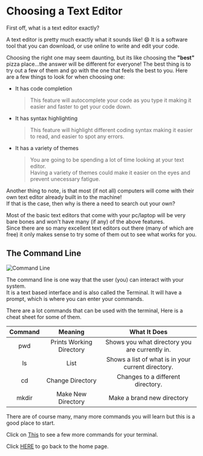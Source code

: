 # Choosing a Text Editor

First off, what is a text editor exactly?

A text editor is pretty much exactly what it sounds like! 😄
It is a software tool that you can download, or use online to write and edit your code.  

Choosing the right one may seem daunting, but its like choosing the **"best"** pizza place...the answer will be different for everyone! 
The best thing is to try out a few of them and go with the one that feels the best to you. 
Here are a few things to look for when choosing one:

* It has code completion
  > This feature will autocomplete your code as you type it making it easier and faster to get your code down. 
* It has syntax highlighting
  > This feature will highlight different coding syntax making it easier to read, and easier to spot any errors. 
* It has a variety of themes
   > You are going to be spending a lot of time looking at your text editor.  
   Having a variety of themes could make it easier on the eyes and prevent unecessary fatigue. 
   
Another thing to note, is that most (if not all) computers will come with their own text editor already built in to the machine!  
If that is the case, then why is there a need to search out your own?

Most of the basic text editors that come with your pc/laptop will be very bare bones 
and won't have many (if any) of the above features.  
Since there are so many excellent text editors out there (many of which are free) 
it only makes sense to try some of them out to see what works for you. 

## The Command Line

![Command Line](command_line.png)

The command line is one way that the user (you) can interact with your system.  
It is a text based interface and is also called the Terminal.  It will have a prompt, which is where you can enter
your commands.  

There are a lot commands that can be used with the terminal, 
Here is a cheat sheet for some of them. 


|  Command  |         Meaning           | What It Does|
|:---:       |         :----:            |        :---: |
| pwd       | Prints Working Directory  | Shows you what directory you are currently in.| 
|     ls    |          List             | Shows a list of what is in your current directory.|
|     cd    |    Change  Directory      | Changes to a different directory.            |
|   mkdir   |   Make  New Directory    | Make a brand new directory            |

There are of course many, many more commands you will learn but this is a good place to start.  

Click on [This](https://www.techrepublic.com/article/16-terminal-commands-every-user-should-know/) to see a few more commands for your terminal. 

Click [HERE](README.md) to go back to the home page.

